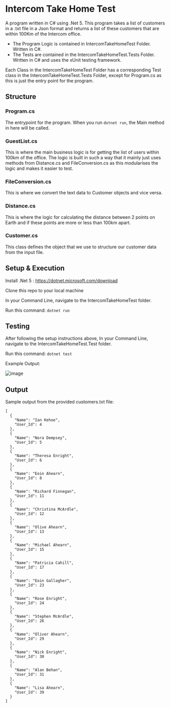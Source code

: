# Intercom Take Home Test

A program written in C# using .Net 5. This program takes a list of customers in a .txt file in a Json format and returns a list of these customers that are within 100Km of the Intercom office.

- The Program Logic is contained in IntercomTakeHomeTest Folder. Written in C#.
- The Tests are contained in the IntercomTakeHomeTest.Tests Folder. Written in C# and uses the xUnit testing framework.

Each Class in the IntercomTakeHomeTest Folder has a corresponding Test class in the IntercomTakeHomeTest.Tests Folder, except for Program.cs as this is just the entry point for the program.

## Structure

### Program.cs

The entrypoint for the program. When you run ```dotnet run```, the Main method in here will be called.

### GuestList.cs

This is where the main business logic is for getting the list of users within 100km of the office. The logic is built in such a way that it mainly just uses methods from Distance.cs and FileConversion.cs as this modularises the logic and makes it easier to test.

### FileConversion.cs

This is where we convert the text data to Customer objects and vice versa.

### Distance.cs

This is where the logic for calculating the distance between 2 points on Earth and if these points are more or less than 100km apart.

### Customer.cs

This class defines the object that we use to structure our customer data from the input file.

## Setup & Execution

Install .Net 5 : https://dotnet.microsoft.com/download

Clone this repo to your local machine

In your Command Line, navigate to the IntercomTakeHomeTest folder.

Run this command: ```dotnet run```

## Testing

After following the setup instructions above, In your Command Line, navigate to the IntercomTakeHomeTest.Test folder.

Run this command: ```dotnet test```

Example Output:

![image](https://user-images.githubusercontent.com/9054477/117555038-aca1ef80-b053-11eb-99c1-56607e298b97.png)


## Output

Sample output from the provided customers.txt file:

``` 
[
  {
    "Name": "Ian Kehoe",
    "User_Id": 4
  },
  {
    "Name": "Nora Dempsey",
    "User_Id": 5
  },
  {
    "Name": "Theresa Enright",
    "User_Id": 6
  },
  {
    "Name": "Eoin Ahearn",
    "User_Id": 8
  },
  {
    "Name": "Richard Finnegan",
    "User_Id": 11
  },
  {
    "Name": "Christina McArdle",
    "User_Id": 12
  },
  {
    "Name": "Olive Ahearn",
    "User_Id": 13
  },
  {
    "Name": "Michael Ahearn",
    "User_Id": 15
  },
  {
    "Name": "Patricia Cahill",
    "User_Id": 17
  },
  {
    "Name": "Eoin Gallagher",
    "User_Id": 23
  },
  {
    "Name": "Rose Enright",
    "User_Id": 24
  },
  {
    "Name": "Stephen McArdle",
    "User_Id": 26
  },
  {
    "Name": "Oliver Ahearn",
    "User_Id": 29
  },
  {
    "Name": "Nick Enright",
    "User_Id": 30
  },
  {
    "Name": "Alan Behan",
    "User_Id": 31
  },
  {
    "Name": "Lisa Ahearn",
    "User_Id": 39
  }
]
```
